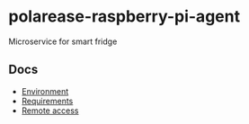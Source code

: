 # polarease-raspberry-pi-agent

Microservice for smart fridge

## Docs

- [Environment](/docs/environment.md)
- [Requirements](/docs/requirements.md)
- [Remote access](/docs/remote-access.md)